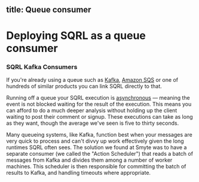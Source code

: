 title: Queue consumer
---

# Deploying SQRL as a queue consumer

### SQRL Kafka Consumers

If you're already using a queue such as [Kafka](https://kafka.apache.org), [Amazon SQS](https://aws.amazon.com/sqs/) or one of hundreds of similar products you can link SQRL directly to that.

Running off a queue your SQRL execution is [asynchronous](async.html) — meaning the event is not blocked waiting for the result of the execution. This means you can afford to do a much deeper analysis without holding up the client waiting to post their comment or signup. These executions can take as long as they want, though the average we've seen is five to thirty seconds.

Many queueing systems, like Kafka, function best when your messages are very quick to process and can't divvy up work effectively given the long runtimes SQRL often sees. The solution we found at Smyte was to have a separate consumer (we called the "Action Scheduler") that reads a batch of messages from Kafka and divides them among a number of worker machines. This scheduler is then responsible for committing the batch of results to Kafka, and handling timeouts where appropriate.